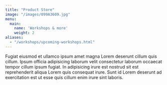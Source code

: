 ```yaml
---
title: "Product Store"
image: "/images/099A3609.jpg"
menu:
  main:
    name: 'Workshops & more'
    weight: 2
aliases:
  - "/workshops/upcoming-workshops.html"
---
```

Fugiat eiusmod et ullamco ipsum amet magna Lorem deserunt cillum quis cillum. Ipsum officia adipisicing laborum velit consectetur laborum occaecat tempor cillum ipsum fugiat. In adipisicing irure est nostrud sit est reprehenderit aliqua Lorem quis consequat irure. Sunt id Lorem deserunt ad exercitation est ut esse quis cillum enim irure sint laboris.

